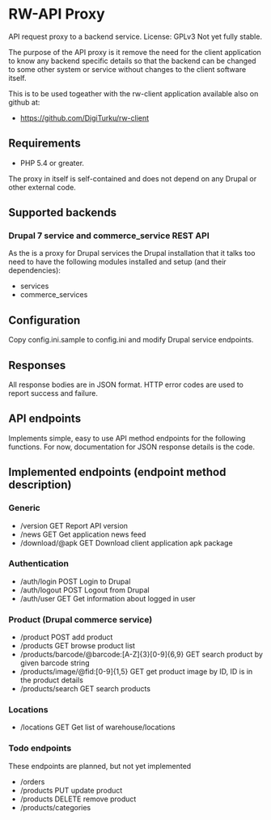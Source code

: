 # RW-API Proxy

API request proxy to a backend service.
License: GPLv3
Not yet fully stable.

The purpose of the API proxy is it remove the need for the client application to know any backend
specific details so that the backend can be changed to some other system or service without
changes to the client software itself. 

This is to be used togeather with the rw-client application available also on github at:
* https://github.com/DigiTurku/rw-client

## Requirements

* PHP 5.4 or greater.

The proxy in itself is self-contained and does not depend on any Drupal or other external code.

## Supported backends

### Drupal 7 service and commerce_service REST API

As the is a proxy for Drupal services the Drupal installation that it talks too need to have
the following modules installed and setup (and their dependencies):
* services
* commerce_services

## Configuration
Copy config.ini.sample to config.ini and modify Drupal service endpoints.

## Responses
All response bodies are in JSON format. 
HTTP error codes are used to report success and failure.

## API endpoints

Implements simple, easy to use API method endpoints for the following functions.
For now, documentation for JSON response details is the code.

## Implemented endpoints (endpoint method description)

### Generic

* /version GET Report API version
* /news GET Get application news feed
* /download/@apk GET Download client application apk package

### Authentication

* /auth/login POST Login to Drupal
* /auth/logout POST Logout from Drupal
* /auth/user GET Get information about logged in user

### Product (Drupal commerce service)

* /product POST add product
* /products GET browse product list
* /products/barcode/@barcode:[A-Z]{3}[0-9]{6,9} GET search product by given barcode string
* /products/image/@fid:[0-9]{1,5} GET get product image by ID, ID is in the product details
* /products/search GET search products

### Locations

* /locations GET Get list of warehouse/locations

### Todo endpoints

These endpoints are planned, but not yet implemented

* /orders
* /products PUT update product
* /products DELETE remove product
* /products/categories

